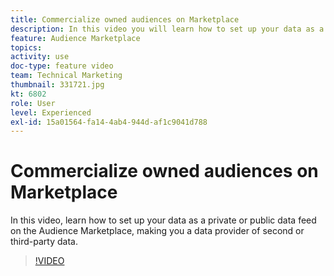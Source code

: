 ```yaml
---
title: Commercialize owned audiences on Marketplace
description: In this video you will learn how to set up your data as a private or public data feed on the Audience Marketplace, making you a data provider of 2nd or 3rd party data.
feature: Audience Marketplace
topics: 
activity: use
doc-type: feature video
team: Technical Marketing
thumbnail: 331721.jpg
kt: 6802
role: User
level: Experienced
exl-id: 15a01564-fa14-4ab4-944d-af1c9041d788
---
```

# Commercialize owned audiences on Marketplace

In this video, learn how to set up your data as a private or public data feed on the Audience Marketplace, making you a data provider of second or third-party data.

>[!VIDEO](https://video.tv.adobe.com/v/331721/?quality=12&learn=on)
